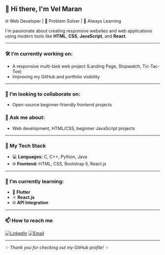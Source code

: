 
## 👋 Hi there, I'm Vel Maran

🌐 Web Developer | 🧩 Problem Solver | 🚀 Always Learning

I'm passionate about creating responsive websites and web applications using modern tools like **HTML**, **CSS**, **JavaScript**, and **React**.

---

### 🛠️ I’m currently working on:
- A responsive multi-task web project (Landing Page, Stopwatch, Tic-Tac-Toe)
- Improving my GitHub and portfolio visibility

---

### 🤝 I’m looking to collaborate on:
- Open-source beginner-friendly frontend projects

### 💬 Ask me about:
- Web development, HTML/CSS, beginner JavaScript projects

---

### 🧰 My Tech Stack

- 💻 **Languages:** C, C++, Python, Java  
- 🌐 **Frontend:** HTML, CSS, Bootstrap 5, React.js
  
---

### 🌱 I’m currently learning:
- 🧠 **Flutter**
- ⚛️ **React.js**
- 🌐 **API Integration**

---

### 📫 How to reach me

[![LinkedIn](https://img.shields.io/badge/-LinkedIn-blue?style=flat-square&logo=linkedin)](https://www.linkedin.com/in/velmaran-e-38139b2b0/)
[![Email](https://img.shields.io/badge/-Email-red?style=flat-square&logo=gmail&logoColor=white)](mailto:velmaran2006@gmail.com)

---

_✨ Thank you for checking out my GitHub profile! ✨_
